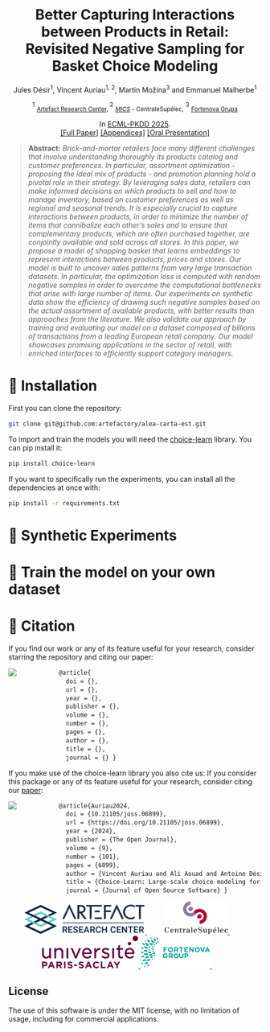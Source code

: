 # 
<div align="center">
  
<h1>Better Capturing Interactions between Products in Retail: <br/>Revisited Negative Sampling for <br/> Basket Choice Modeling</h1>

Jules Désir<sup>1</sup>, Vincent Auriau<sup>1, 2</sup>, Martin Možina<sup>3</sup> and Emmanuel Malherbe<sup>1</sup>

<sup>1</sup> <sub> [Artefact Research Center](https://www.artefact.com/technologies/artefact-research-center/), </sub> <sup>2</sup> <sub>[*MICS*](https://arcade.pages.centralesupelec.fr/) - CentraleSupélec,</sub> <sup>3</sup> <sub> [Fortenova Grupa](https://fortenova.hr/en/home/groups-strength/) </sub>


In [ECML-PKDD 2025](https://ecmlpkdd.org/2025/). <br>
[[Full Paper]]()  [[Appendices]](./Appendices.pdf)  [[Oral Presentation]]()<br>

</div>

> **Abstract:** *Brick-and-mortar retailers face many different challenges that involve understanding thoroughly its products catalog and customer preferences. In particular, assortment optimization - proposing the ideal mix of products - and promotion planning hold a pivotal role in their strategy. By leveraging sales data, retailers can make informed decisions on which products to sell and how to manage inventory, based on customer preferences as well as regional and seasonal trends. It is especially crucial to capture interactions between products, in order to minimize the number of items that cannibalize each other’s sales and to ensure that complementary products, which are often purchased together, are conjointly available and sold across all stores. In this paper, we propose a model of shopping basket that learns embeddings to represent interactions between products, prices and stores. Our model is built to uncover sales patterns from very large transaction datasets. In particular, the optimization loss is computed with random negative samples in order to overcome the computational bottlenecks that arise with large number of items. Our experiments on synthetic data show the efficiency of drawing such negative samples based on the actual assortment of available products, with better results than approaches from the literature. We also validate our approach by training and evaluating our model on a dataset composed of billions of transactions from a leading European retail company. Our model showcases promising applications in the sector of retail, with enriched interfaces to efficiently support category managers.*

# 🌿 Installation

First you can clone the repository:

```bash
git clone git@github.com:artefactory/alea-carta-est.git
```

To import and train the models you will need the [choice-learn](https://github.com/artefactory/choice-learn) library. You can pip install it:

```bash
pip install choice-learn
```

If you want to specifically run the experiments, you can install all the dependencies at once with:

```bash
pip install -r requirements.txt
```

# 🌿 Synthetic Experiments

# 🌿 Train the model on your own dataset

# 🌿 Citation

If you find our work or any of its feature useful for your research, consider starring the repository and citing our paper:

<a href="https://ecmlpkdd.org/">
<img align="left" width="100"src="https://ecmlpkdd-storage.s3.eu-central-1.amazonaws.com/ECML_1_e012008d41.png" />
</a>

```bash
@article{
  doi = {},
  url = {},
  year = {},
  publisher = {},
  volume = {},
  number = {},
  pages = {},
  author = {},
  title = {},
  journal = {} }
```

If you make use of the choice-learn library you also cite us:
If you consider this package or any of its feature useful for your research, consider citing our [paper](https://joss.theoj.org/papers/10.21105/joss.06899):

<a href="https://joss.theoj.org/papers/10.21105/joss.06899">
<img align="left" width="100"src="https://github.com/openjournals/joss/blob/main/docs/logos/joss-logo.png?raw=true" />
</a>

```bash
@article{Auriau2024,
  doi = {10.21105/joss.06899},
  url = {https://doi.org/10.21105/joss.06899},
  year = {2024},
  publisher = {The Open Journal},
  volume = {9},
  number = {101},
  pages = {6899},
  author = {Vincent Auriau and Ali Aouad and Antoine Désir and Emmanuel Malherbe},
  title = {Choice-Learn: Large-scale choice modeling for operational contexts through the lens of machine learning},
  journal = {Journal of Open Source Software} }
```

<p align="center">
  <a href="https://www.artefact.com/data-consulting-transformation/artefact-research-center/">
    <img src="https://raw.githubusercontent.com/artefactory/alea-carta-est/main/doc/logo_arc.png" height="60" />
  </a>
  &emsp;
  &emsp;
  <a href="https://mics.centralesupelec.fr/">
    <img src="https://raw.githubusercontent.com/artefactory/alea-carta-est/main/doc/logo_CS.png" height="65" />
  </a>
  &emsp;
  &emsp;
  <a href="https://www.universite-paris-saclay.fr/">
    <img src="https://raw.githubusercontent.com/artefactory/alea-carta-est/main/doc/logo_paris_saclay.png" height="65" />
  </a>
  <a href="https://fortenova.hr/en/home/">
    <img src="https://raw.githubusercontent.com/artefactory/alea-carta-est/main/doc/fortenova.png" height="65" />
  </a>
  &emsp;
  &emsp;
</p>


## License
The use of this software is under the MIT license, with no limitation of usage, including for commercial applications.
